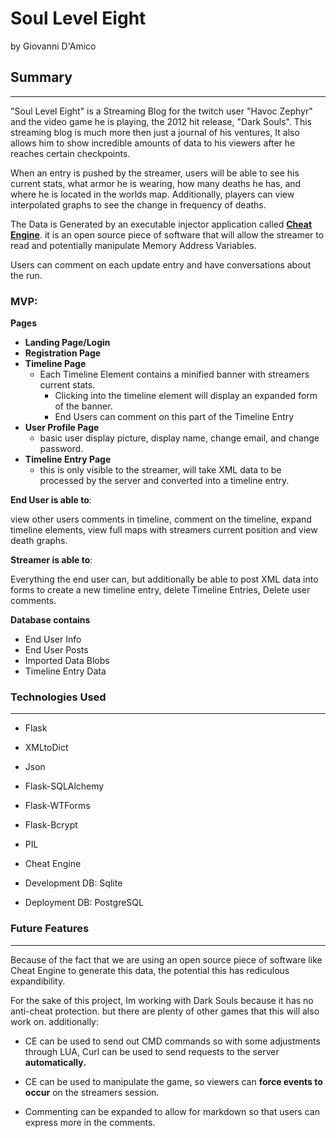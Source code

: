 # Soul Level Eight

by Giovanni D'Amico

## Summary
---
"Soul Level Eight" is a Streaming Blog for the twitch user "Havoc Zephyr" and the video game he is playing, the 2012 hit release, "Dark Souls". This streaming blog is much more then just a journal of his ventures, It also allows him to show incredible amounts of data to his viewers after he reaches certain checkpoints.

When an entry is pushed by the streamer, users will be able to see his current stats, what armor he is wearing, how many deaths he has, and where he is located in the worlds map. Additionally, players can view interpolated graphs to see the change in frequency of deaths.

The Data is Generated by an executable injector application called [**Cheat Engine**](https://github.com/cheat-engine/cheat-engine/). it is an open source piece of software that will allow the streamer to read and potentially manipulate Memory Address Variables.

Users can comment on each update entry and have conversations about the run.

### MVP:
**Pages**
- **Landing Page/Login**
- **Registration Page**
- **Timeline Page**
  - Each Timeline Element contains a minified banner with streamers current stats.
    - Clicking into the timeline element will display an expanded form of the banner.
    - End Users can comment on this part of the Timeline Entry
- **User Profile Page**
  - basic user display picture, display name, change email, and change password.
- **Timeline Entry Page**
  - this is only visible to the streamer, will take XML data to be processed by the server and converted into a timeline entry.

**End User is able to**: 

view other users comments in timeline, comment on the timeline, expand timeline elements, view full maps with streamers current position and view death graphs.

**Streamer is able to**:

Everything the end user can, but additionally be able to post XML data into forms to create a new timeline entry, delete Timeline Entries, Delete user comments.

**Database contains**

- End User Info
- End User Posts
- Imported Data Blobs
- Timeline Entry Data


### Technologies Used
---
- Flask
- XMLtoDict
- Json
- Flask-SQLAlchemy
- Flask-WTForms
- Flask-Bcrypt
- PIL
- Cheat Engine

- Development DB: Sqlite
- Deployment DB: PostgreSQL

### Future Features
---

Because of the fact that we are using an open source piece of software like Cheat Engine to generate this data, the potential this has rediculous expandibility.

For the sake of this project, Im working with Dark Souls because it has no anti-cheat protection. but there are plenty of other games that this will also work on. additionally:

- CE can be used to send out CMD commands so with some adjustments through LUA, Curl can be used to send requests to the server **automatically.**
- CE can be used to manipulate the game, so viewers can **force events to occur** on the streamers session.

- Commenting can be expanded to allow for markdown so that users can express more in the comments.

